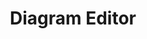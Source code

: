 ---
layout: work-post
title:  "Diagram Editor"
image: /assets/img/projects/3d-art.png
type: work
role: Designer
time: "1.8 years"
kind: "Design"
group:
---